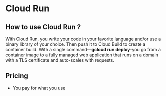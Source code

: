 # Cloud Run 

## How to use Cloud Run ?
With Cloud Run, you write your code in your favorite language and/or use a binary library of your choice. Then push it to Cloud Build to create a container build. With a single command—**gcloud run deploy**-you go from a container image to a fully managed web application that runs on a domain with a TLS certificate and auto-scales with requests.

## Pricing 
- You pay for what you use 

